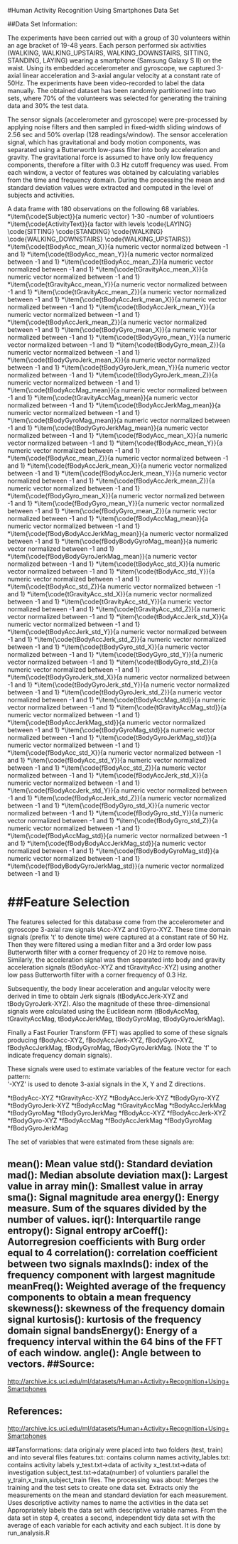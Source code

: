 

#Human Activity Recognition Using Smartphones Data Set 



##Data Set Information:

The experiments have been carried out with a group of 30 volunteers within an age bracket of 19-48 years. Each person performed six activities (WALKING, WALKING_UPSTAIRS, WALKING_DOWNSTAIRS, SITTING, STANDING, LAYING) wearing a smartphone (Samsung Galaxy S II) on the waist. Using its embedded accelerometer and gyroscope, we captured 3-axial linear acceleration and 3-axial angular velocity at a constant rate of 50Hz. The experiments have been video-recorded to label the data manually. The obtained dataset has been randomly partitioned into two sets, where 70% of the volunteers was selected for generating the training data and 30% the test data. 

The sensor signals (accelerometer and gyroscope) were pre-processed by applying noise filters and then sampled in fixed-width sliding windows of 2.56 sec and 50% overlap (128 readings/window). The sensor acceleration signal, which has gravitational and body motion components, was separated using a Butterworth low-pass filter into body acceleration and gravity. The gravitational force is assumed to have only low frequency components, therefore a filter with 0.3 Hz cutoff frequency was used. From each window, a vector of features was obtained by calculating variables from the time and frequency domain.
During the processing the mean and standard deviation values were extracted and computed in the level of subjects and activities.

  A data frame with 180 observations on the following 68 variables.
    *\item{\code{Subject}}{a numeric vector} 1-30 -number of voluntioers
    *\item{\code{ActivityText}}{a factor with levels \code{LAYING} \code{SITTING} \code{STANDING} \code{WALKING} \code{WALKING_DOWNSTAIRS} \code{WALKING_UPSTAIRS}}
    *\item{\code{tBodyAcc_mean_X}}{a numeric vector normalized between -1 and 1}
    *\item{\code{tBodyAcc_mean_Y}}{a numeric vector normalized between -1 and 1}
    *\item{\code{tBodyAcc_mean_Z}}{a numeric vector normalized between -1 and 1}
    *\item{\code{tGravityAcc_mean_X}}{a numeric vector normalized between -1 and 1}
    *\item{\code{tGravityAcc_mean_Y}}{a numeric vector normalized between -1 and 1}
    *\item{\code{tGravityAcc_mean_Z}}{a numeric vector normalized between -1 and 1}
    *\item{\code{tBodyAccJerk_mean_X}}{a numeric vector normalized between -1 and 1}
    *\item{\code{tBodyAccJerk_mean_Y}}{a numeric vector normalized between -1 and 1}
    *\item{\code{tBodyAccJerk_mean_Z}}{a numeric vector normalized between -1 and 1}
    *\item{\code{tBodyGyro_mean_X}}{a numeric vector normalized between -1 and 1}
    *\item{\code{tBodyGyro_mean_Y}}{a numeric vector normalized between -1 and 1}
    *\item{\code{tBodyGyro_mean_Z}}{a numeric vector normalized between -1 and 1}
    *\item{\code{tBodyGyroJerk_mean_X}}{a numeric vector normalized between -1 and 1}
    *\item{\code{tBodyGyroJerk_mean_Y}}{a numeric vector normalized between -1 and 1}
    *\item{\code{tBodyGyroJerk_mean_Z}}{a numeric vector normalized between -1 and 1}
    *\item{\code{tBodyAccMag_mean}}{a numeric vector normalized between -1 and 1}
    *\item{\code{tGravityAccMag_mean}}{a numeric vector normalized between -1 and 1}
    *\item{\code{tBodyAccJerkMag_mean}}{a numeric vector normalized between -1 and 1}
    *\item{\code{tBodyGyroMag_mean}}{a numeric vector normalized between -1 and 1}
    *\item{\code{tBodyGyroJerkMag_mean}}{a numeric vector normalized between -1 and 1}
    *\item{\code{fBodyAcc_mean_X}}{a numeric vector normalized between -1 and 1}
    *\item{\code{fBodyAcc_mean_Y}}{a numeric vector normalized between -1 and 1}
    *\item{\code{fBodyAcc_mean_Z}}{a numeric vector normalized between -1 and 1}
    *\item{\code{fBodyAccJerk_mean_X}}{a numeric vector normalized between -1 and 1}
    *\item{\code{fBodyAccJerk_mean_Y}}{a numeric vector normalized between -1 and 1}
    *\item{\code{fBodyAccJerk_mean_Z}}{a numeric vector normalized between -1 and 1}
    *\item{\code{fBodyGyro_mean_X}}{a numeric vector normalized between -1 and 1}
    *\item{\code{fBodyGyro_mean_Y}}{a numeric vector normalized between -1 and 1}
    *\item{\code{fBodyGyro_mean_Z}}{a numeric vector normalized between -1 and 1}
    *\item{\code{fBodyAccMag_mean}}{a numeric vector normalized between -1 and 1}
    *\item{\code{fBodyBodyAccJerkMag_mean}}{a numeric vector normalized between -1 and 1}
    *\item{\code{fBodyBodyGyroMag_mean}}{a numeric vector normalized between -1 and 1}
    *\item{\code{fBodyBodyGyroJerkMag_mean}}{a  numeric vector normalized between -1 and 1}
    *\item{\code{tBodyAcc_std_X}}{a  numeric vector normalized between -1 and 1}
    *\item{\code{tBodyAcc_std_Y}}{a  numeric vector normalized between -1 and 1}
    *\item{\code{tBodyAcc_std_Z}}{a  numeric vector normalized between -1 and 1}
    *\item{\code{tGravityAcc_std_X}}{a  numeric vector normalized between -1 and 1}
    *\item{\code{tGravityAcc_std_Y}}{a  numeric vector normalized between -1 and 1}
    *\item{\code{tGravityAcc_std_Z}}{a  numeric vector normalized between -1 and 1}
    *\item{\code{tBodyAccJerk_std_X}}{a  numeric vector normalized between -1 and 1}
    *\item{\code{tBodyAccJerk_std_Y}}{a  numeric vector normalized between -1 and 1}
    *\item{\code{tBodyAccJerk_std_Z}}{a  numeric vector normalized between -1 and 1}
    *\item{\code{tBodyGyro_std_X}}{a  numeric vector normalized between -1 and 1}
    *\item{\code{tBodyGyro_std_Y}}{a  numeric vector normalized between -1 and 1}
    *\item{\code{tBodyGyro_std_Z}}{a  numeric vector normalized between -1 and 1}
    *\item{\code{tBodyGyroJerk_std_X}}{a  numeric vector normalized between -1 and 1}
    *\item{\code{tBodyGyroJerk_std_Y}}{a  numeric vector normalized between -1 and 1}
    *\item{\code{tBodyGyroJerk_std_Z}}{a  numeric vector normalized between -1 and 1}
    *\item{\code{tBodyAccMag_std}}{a  numeric vector normalized between -1 and 1}
    *\item{\code{tGravityAccMag_std}}{a  numeric vector normalized between -1 and 1}
    *\item{\code{tBodyAccJerkMag_std}}{a  numeric vector normalized between -1 and 1}
    *\item{\code{tBodyGyroMag_std}}{a  numeric vector normalized between -1 and 1}
    *\item{\code{tBodyGyroJerkMag_std}}{a  numeric vector normalized between -1 and 1}
    *\item{\code{fBodyAcc_std_X}}{a  numeric vector normalized between -1 and 1}
    *\item{\code{fBodyAcc_std_Y}}{a  numeric vector normalized between -1 and 1}
    *\item{\code{fBodyAcc_std_Z}}{a  numeric vector normalized between -1 and 1}
    *\item{\code{fBodyAccJerk_std_X}}{a  numeric vector normalized between -1 and 1}
    *\item{\code{fBodyAccJerk_std_Y}}{a  numeric vector normalized between -1 and 1}
    *\item{\code{fBodyAccJerk_std_Z}}{a  numeric vector normalized between -1 and 1}
    *\item{\code{fBodyGyro_std_X}}{a  numeric vector normalized between -1 and 1}
    *\item{\code{fBodyGyro_std_Y}}{a  numeric vector normalized between -1 and 1}
    *\item{\code{fBodyGyro_std_Z}}{a  numeric vector normalized between -1 and 1}
    *\item{\code{fBodyAccMag_std}}{a  numeric vector normalized between -1 and 1}
    *\item{\code{fBodyBodyAccJerkMag_std}}{a  numeric vector normalized between -1 and 1}
    *\item{\code{fBodyBodyGyroMag_std}}{a  numeric vector normalized between -1 and 1}
    *\item{\code{fBodyBodyGyroJerkMag_std}}{a  numeric vector normalized between -1 and 1}

##Feature Selection 
=================

The features selected for this database come from the accelerometer and gyroscope 3-axial raw signals tAcc-XYZ and tGyro-XYZ.
 These time domain signals (prefix 't' to denote time) were captured at a constant rate of 50 Hz. 
 Then they were filtered using a median filter and a 3rd order low pass Butterworth filter with a corner frequency of 20 Hz to remove noise.
 Similarly, the acceleration signal was then separated into body and gravity acceleration signals (tBodyAcc-XYZ and tGravityAcc-XYZ) using 
 another low pass Butterworth filter with a corner frequency of 0.3 Hz. 

Subsequently, the body linear acceleration and angular velocity were derived in time to obtain Jerk signals (tBodyAccJerk-XYZ and tBodyGyroJerk-XYZ).
 Also the magnitude of these three-dimensional signals were calculated using the Euclidean norm 
 (tBodyAccMag, tGravityAccMag, tBodyAccJerkMag, tBodyGyroMag, tBodyGyroJerkMag). 

Finally a Fast Fourier Transform (FFT) was applied to some of these signals producing 
fBodyAcc-XYZ, fBodyAccJerk-XYZ, fBodyGyro-XYZ, fBodyAccJerkMag, fBodyGyroMag, fBodyGyroJerkMag. (Note the 'f' to indicate frequency domain signals). 

These signals were used to estimate variables of the feature vector for each pattern:  
'-XYZ' is used to denote 3-axial signals in the X, Y and Z directions.

*tBodyAcc-XYZ
*tGravityAcc-XYZ
*tBodyAccJerk-XYZ
*tBodyGyro-XYZ
*tBodyGyroJerk-XYZ
*tBodyAccMag
*tGravityAccMag
*tBodyAccJerkMag
*tBodyGyroMag
*tBodyGyroJerkMag
*fBodyAcc-XYZ
*fBodyAccJerk-XYZ
*fBodyGyro-XYZ
*fBodyAccMag
*fBodyAccJerkMag
*fBodyGyroMag
*fBodyGyroJerkMag

The set of variables that were estimated from these signals are: 

mean(): Mean value
std(): Standard deviation
mad(): Median absolute deviation 
max(): Largest value in array
min(): Smallest value in array
sma(): Signal magnitude area
energy(): Energy measure. Sum of the squares divided by the number of values. 
iqr(): Interquartile range 
entropy(): Signal entropy
arCoeff(): Autorregresion coefficients with Burg order equal to 4
correlation(): correlation coefficient between two signals
maxInds(): index of the frequency component with largest magnitude
meanFreq(): Weighted average of the frequency components to obtain a mean frequency
skewness(): skewness of the frequency domain signal 
kurtosis(): kurtosis of the frequency domain signal 
bandsEnergy(): Energy of a frequency interval within the 64 bins of the FFT of each window.
angle(): Angle between to vectors.
##Source:
------
http://archive.ics.uci.edu/ml/datasets/Human+Activity+Recognition+Using+Smartphones

## References:

http://archive.ics.uci.edu/ml/datasets/Human+Activity+Recognition+Using+Smartphones 

##Tansformations:
data originaly were placed into two folders (test, train) and into several files
features.txt: contains column names
activity_lables.txt: contains activity labels
y_test.txt->data of activity
x_test.txt->data of investigation
subject_test.txt->data(number) of voluntiers
parallel the y_train,x_train,subject_train files. 
The processing was about:
Merges the training and the test sets to create one data set.
Extracts only the measurements on the mean and standard deviation for each measurement. 
Uses descriptive activity names to name the activities in the data set
Appropriately labels the data set with descriptive variable names. 
From the data set in step 4, creates a second, independent tidy data set with the average of each variable for each activity and each subject.
It is done by run_analysis.R
